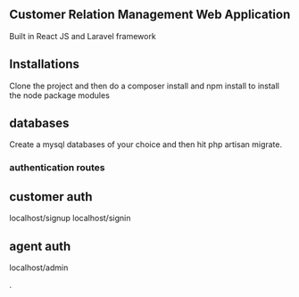 

## Customer Relation Management Web Application

Built in React JS and Laravel framework


## Installations

Clone the project and then do a composer install and npm install to install the node package modules

## databases

Create a mysql databases of your choice and then hit php artisan migrate.


###  authentication routes

## customer auth
localhost/signup
localhost/signin

## agent auth
localhost/admin

.

